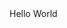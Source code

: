 
<!DOCTYPE html>
<html>
<head>
    <title>Hello World</title>
</head>
<body>
    Hello World
</body>
</html>